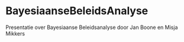# BayesiaanseBeleidsAnalyse
Presentatie over Bayesiaanse Beleidsanalyse door Jan Boone en Misja Mikkers
